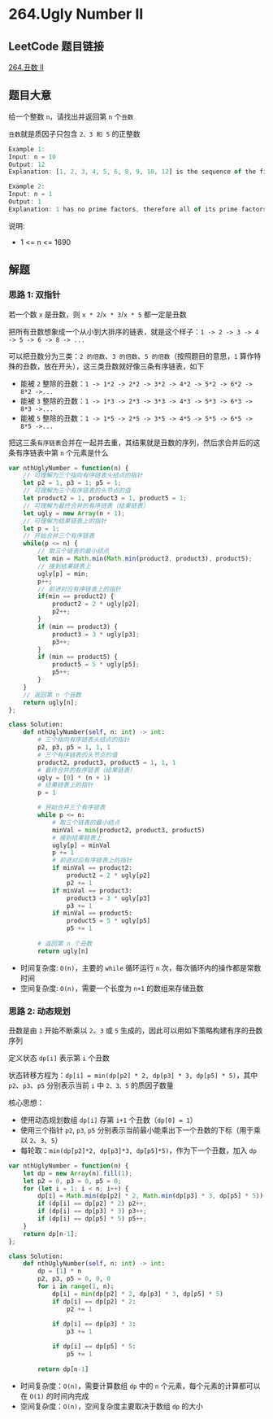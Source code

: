# 264.Ugly Number II

## LeetCode 题目链接

[264.丑数 II](https://leetcode.cn/problems/ugly-number-ii/)

## 题目大意

给一个整数 `n`，请找出并返回第 `n` 个`丑数`

`丑数`就是质因子只包含 `2、3 和 5` 的正整数

```js
Example 1:
Input: n = 10
Output: 12
Explanation: [1, 2, 3, 4, 5, 6, 8, 9, 10, 12] is the sequence of the first 10 ugly numbers.

Example 2:
Input: n = 1
Output: 1
Explanation: 1 has no prime factors, therefore all of its prime factors are limited to 2, 3, and 5.
```

说明:
- 1 <= n <= 1690

## 解题

### 思路 1: 双指针

若一个数 `x` 是丑数，则 `x * 2`/`x * 3`/`x * 5` 都一定是丑数

把所有丑数想象成一个从小到大排序的链表，就是这个样子：`1 -> 2 -> 3 -> 4 -> 5 -> 6 -> 8 -> ...`

可以把丑数分为三类：`2 的倍数`、`3 的倍数`、`5 的倍数`（按照题目的意思，`1` 算作特殊的丑数，放在开头），这三类丑数就好像三条有序链表，如下
- 能被 `2` 整除的丑数：`1 -> 1*2 -> 2*2 -> 3*2 -> 4*2 -> 5*2 -> 6*2 -> 8*2 ->...`
- 能被 `3` 整除的丑数：`1 -> 1*3 -> 2*3 -> 3*3 -> 4*3 -> 5*3 -> 6*3 -> 8*3 ->...`
- 能被 `5` 整除的丑数：`1 -> 1*5 -> 2*5 -> 3*5 -> 4*5 -> 5*5 -> 6*5 -> 8*5 ->...`

把这三条`有序链表`合并在一起并去重，其结果就是丑数的序列，然后求合并后的这条有序链表中第 `n` 个元素是什么

```js
var nthUglyNumber = function(n) {
    // 可理解为三个指向有序链表头结点的指针
    let p2 = 1, p3 = 1; p5 = 1;
    // 可理解为三个有序链表的头节点的值
    let product2 = 1, product3 = 1, product5 = 1;
    // 可理解为最终合并的有序链表（结果链表）
    let ugly = new Array(n + 1);
    // 可理解为结果链表上的指针
    let p = 1;
    // 开始合并三个有序链表
    while(p <= n) {
        // 取三个链表的最小结点
        let min = Math.min(Math.min(product2, product3), product5);
        // 接到结果链表上
        ugly[p] = min;
        p++;
        // 前进对应有序链表上的指针
        if(min == product2) {
            product2 = 2 * ugly[p2];
            p2++;
        }
        if (min == product3) {
            product3 = 3 * ugly[p3];
            p3++;
        }
        if (min == product5) {
            product5 = 5 * ugly[p5];
            p5++;
        }
    }
    // 返回第 n 个丑数
    return ugly[n];
};
```
```python
class Solution:
    def nthUglyNumber(self, n: int) -> int:
        # 三个指向有序链表头结点的指针
        p2, p3, p5 = 1, 1, 1
        # 三个有序链表的头节点的值
        product2, product3, product5 = 1, 1, 1
        # 最终合并的有序链表（结果链表）
        ugly = [0] * (n + 1)
        # 结果链表上的指针
        p = 1

        # 开始合并三个有序链表
        while p <= n:
            # 取三个链表的最小结点
            minVal = min(product2, product3, product5)
            # 接到结果链表上
            ugly[p] = minVal
            p += 1
            # 前进对应有序链表上的指针
            if minVal == product2:
                product2 = 2 * ugly[p2]
                p2 += 1
            if minVal == product3:
                product3 = 3 * ugly[p3]
                p3 += 1
            if minVal == product5:
                product5 = 5 * ugly[p5]
                p5 += 1
        
        # 返回第 n 个丑数
        return ugly[n]
```

- 时间复杂度: `O(n)`，主要的 `while` 循环运行 `n` 次，每次循环内的操作都是常数时间
- 空间复杂度: `O(n)`，需要一个长度为 `n+1` 的数组来存储丑数

### 思路 2: 动态规划

丑数是由 `1` 开始不断乘以 `2`、`3` 或 `5` 生成的，因此可以用如下策略构建有序的丑数序列

定义状态 `dp[i]` 表示第 `i` 个丑数

状态转移方程为：`dp[i] = min(dp[p2] * 2, dp[p3] * 3, dp[p5] * 5)`，其中 `p2`、`p3`、`p5` 分别表示当前 `i` 中 `2、3、5` 的质因子数量

核心思想：
- 使用动态规划数组 `dp[i]` 存第 `i+1` 个丑数（`dp[0] = 1`）
- 使用三个指针 `p2`, `p3`, `p5` 分别表示当前最小能乘出下一个丑数的下标（用于乘以 `2`、`3`、`5`）
- 每轮取：`min(dp[p2]*2, dp[p3]*3, dp[p5]*5)`，作为下一个丑数，加入 `dp`

```js
var nthUglyNumber = function(n) {
    let dp = new Array(n).fill(1);
    let p2 = 0, p3 = 0, p5 = 0;
    for (let i = 1; i < n; i++) {
        dp[i] = Math.min(dp[p2] * 2, Math.min(dp[p3] * 3, dp[p5] * 5));
        if (dp[i] == dp[p2] * 2) p2++;
        if (dp[i] == dp[p3] * 3) p3++;
        if (dp[i] == dp[p5] * 5) p5++;
    }
    return dp[n-1];
};
```
```python
class Solution:
    def nthUglyNumber(self, n: int) -> int:
        dp = [1] * n
        p2, p3, p5 = 0, 0, 0
        for i in range(1, n):
            dp[i] = min(dp[p2] * 2, dp[p3] * 3, dp[p5] * 5)
            if dp[i] == dp[p2] * 2:
                p2 += 1
            
            if dp[i] == dp[p3] * 3:
                p3 += 1

            if dp[i] == dp[p5] * 5:
                p5 += 1
        
        return dp[n-1]
```

- 时间复杂度：`O(n)`，需要计算数组 `dp` 中的 `n` 个元素，每个元素的计算都可以在 `O(1)` 的时间内完成
- 空间复杂度：`O(n)`，空间复杂度主要取决于数组 `dp` 的大小
